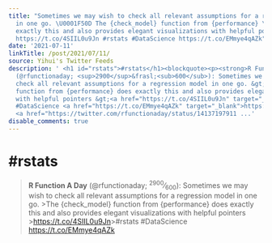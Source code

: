 ```yaml
---
title: "Sometimes we may wish to check all relevant assumptions for a regression model
  in one go. \U0001F50D The {check_model} function from {performance} \U0001F4E6 does
  exactly this and also provides elegant visualizations with helpful pointers ✅\U0001F4CA
  https://t.co/4SIIL0u9Jn #rstats #DataScience https://t.co/EMmye4qAZk"
date: '2021-07-11'
linkTitle: /post/2021/07/11/
source: Yihui's Twitter Feeds
description: ' <h1 id="rstats">#rstats</h1><blockquote><p><strong>R Function A Day</strong>
  (@rfunctionaday; <sup>2900</sup>&frasl;<sub>600</sub>): Sometimes we may wish to
  check all relevant assumptions for a regression model in one go. &gt;The {check_model}
  function from {performance} does exactly this and also provides elegant visualizations
  with helpful pointers &gt;<a href="https://t.co/4SIIL0u9Jn" target="_blank">https://t.co/4SIIL0u9Jn</a>&gt;#rstats
  #DataScience <a href="https://t.co/EMmye4qAZk" target="_blank">https://t.co/EMmye4qAZk</a>
  <a href="https://twitter.com/rfunctionaday/status/14137197911 ...'
disable_comments: true
---
```

 <h1 id="rstats">#rstats</h1><blockquote><p><strong>R Function A Day</strong> (@rfunctionaday; <sup>2900</sup>&frasl;<sub>600</sub>): Sometimes we may wish to check all relevant assumptions for a regression model in one go. &gt;The {check_model} function from {performance} does exactly this and also provides elegant visualizations with helpful pointers &gt;<a href="https://t.co/4SIIL0u9Jn" target="_blank">https://t.co/4SIIL0u9Jn</a>&gt;#rstats #DataScience <a href="https://t.co/EMmye4qAZk" target="_blank">https://t.co/EMmye4qAZk</a> <a href="https://twitter.com/rfunctionaday/status/14137197911 ...